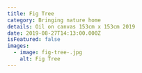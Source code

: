 ```yaml
---
title: Fig Tree
category: Bringing nature home
details: Oil on canvas 153cm x 153cm 2019
date: 2019-08-27T14:13:00.000Z
isFeatured: false
images:
  - image: fig-tree-.jpg
    alt: Fig Tree
---
```

